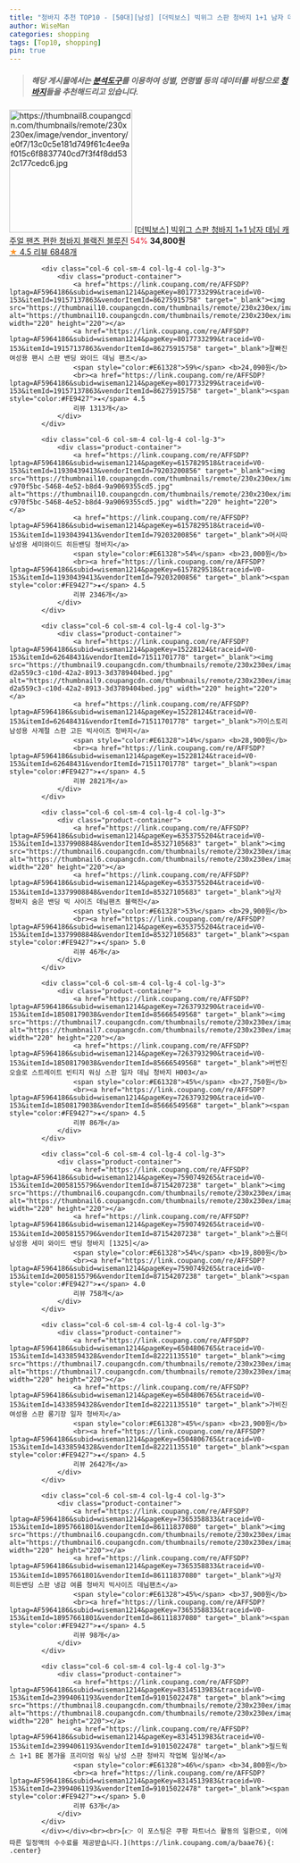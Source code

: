 ```yaml
---
title: "청바지 추천 TOP10 - [50대][남성] [더빅보스] 빅위그 스판 청바지 1+1 남자 데님 캐주얼 팬츠 편한 청바지 블랙진 블루진"
author: WiseMan
categories: shopping
tags: [Top10, shopping]
pin: true
---
```


> ##### 해당 게시물에서는 [**분석도구**](https://itemscout.io/)를 이용하여 **성별**, **연령별** 등의 데이터를 바탕으로 [**청바지**](https://link.coupang.com/a/baae76)들을 추천해드리고 있습니다.
<div class="container"><div class="row">
            <div class="col-6 col-sm-4 col-lg-4 col-lg-3">
                <div class="product-container">
                    <a href="https://link.coupang.com/re/AFFSDP?lptag=AF5964186&subid=wiseman1214&pageKey=6714212994&traceid=V0-153&itemId=15597196042&vendorItemId=4167303183" target="_blank"><img src="https://thumbnail8.coupangcdn.com/thumbnails/remote/230x230ex/image/vendor_inventory/e0f7/13c0c5e181d749f61c4ee9af015c6f8837740cd7f3f4f8dd532c177cedc6.jpg" alt="https://thumbnail8.coupangcdn.com/thumbnails/remote/230x230ex/image/vendor_inventory/e0f7/13c0c5e181d749f61c4ee9af015c6f8837740cd7f3f4f8dd532c177cedc6.jpg" width="220" height="220"></a>
                    <a href="https://link.coupang.com/re/AFFSDP?lptag=AF5964186&subid=wiseman1214&pageKey=6714212994&traceid=V0-153&itemId=15597196042&vendorItemId=4167303183" target="_blank">[더빅보스] 빅위그 스판 청바지 1+1 남자 데님 캐주얼 팬츠 편한 청바지 블랙진 블루진</a>
                    <span style="color:#E61328">54%</span> <b>34,800원</b>
                    <br><a href="https://link.coupang.com/re/AFFSDP?lptag=AF5964186&subid=wiseman1214&pageKey=6714212994&traceid=V0-153&itemId=15597196042&vendorItemId=4167303183" target="_blank"><span style="color:#FE9427">★</span> 4.5
                    리뷰 6848개</a>
                </div>
            </div>
            
            <div class="col-6 col-sm-4 col-lg-4 col-lg-3">
                <div class="product-container">
                    <a href="https://link.coupang.com/re/AFFSDP?lptag=AF5964186&subid=wiseman1214&pageKey=8017733299&traceid=V0-153&itemId=19157137863&vendorItemId=86275915758" target="_blank"><img src="https://thumbnail10.coupangcdn.com/thumbnails/remote/230x230ex/image/rs_quotation_api/glqjthxt/bd5040ba920f4a24aed524802a0f9239.jpg" alt="https://thumbnail10.coupangcdn.com/thumbnails/remote/230x230ex/image/rs_quotation_api/glqjthxt/bd5040ba920f4a24aed524802a0f9239.jpg" width="220" height="220"></a>
                    <a href="https://link.coupang.com/re/AFFSDP?lptag=AF5964186&subid=wiseman1214&pageKey=8017733299&traceid=V0-153&itemId=19157137863&vendorItemId=86275915758" target="_blank">잘빠진 여성용 팬시 스판 밴딩 와이드 데님 팬츠</a>
                    <span style="color:#E61328">59%</span> <b>24,090원</b>
                    <br><a href="https://link.coupang.com/re/AFFSDP?lptag=AF5964186&subid=wiseman1214&pageKey=8017733299&traceid=V0-153&itemId=19157137863&vendorItemId=86275915758" target="_blank"><span style="color:#FE9427">★</span> 4.5
                    리뷰 1313개</a>
                </div>
            </div>
            
            <div class="col-6 col-sm-4 col-lg-4 col-lg-3">
                <div class="product-container">
                    <a href="https://link.coupang.com/re/AFFSDP?lptag=AF5964186&subid=wiseman1214&pageKey=6157829518&traceid=V0-153&itemId=11930439413&vendorItemId=79203200856" target="_blank"><img src="https://thumbnail10.coupangcdn.com/thumbnails/remote/230x230ex/image/retail/images/528845165541698-c970f5bc-5468-4e52-b8d4-9a9069355cd5.jpg" alt="https://thumbnail10.coupangcdn.com/thumbnails/remote/230x230ex/image/retail/images/528845165541698-c970f5bc-5468-4e52-b8d4-9a9069355cd5.jpg" width="220" height="220"></a>
                    <a href="https://link.coupang.com/re/AFFSDP?lptag=AF5964186&subid=wiseman1214&pageKey=6157829518&traceid=V0-153&itemId=11930439413&vendorItemId=79203200856" target="_blank">머시따 남성용 세미와이드 히든밴딩 청바지</a>
                    <span style="color:#E61328">54%</span> <b>23,000원</b>
                    <br><a href="https://link.coupang.com/re/AFFSDP?lptag=AF5964186&subid=wiseman1214&pageKey=6157829518&traceid=V0-153&itemId=11930439413&vendorItemId=79203200856" target="_blank"><span style="color:#FE9427">★</span> 4.5
                    리뷰 2346개</a>
                </div>
            </div>
            
            <div class="col-6 col-sm-4 col-lg-4 col-lg-3">
                <div class="product-container">
                    <a href="https://link.coupang.com/re/AFFSDP?lptag=AF5964186&subid=wiseman1214&pageKey=15228124&traceid=V0-153&itemId=62648431&vendorItemId=71511701778" target="_blank"><img src="https://thumbnail9.coupangcdn.com/thumbnails/remote/230x230ex/image/retail/images/2968185250362499-d2a559c3-c10d-42a2-8913-3d3789404bed.jpg" alt="https://thumbnail9.coupangcdn.com/thumbnails/remote/230x230ex/image/retail/images/2968185250362499-d2a559c3-c10d-42a2-8913-3d3789404bed.jpg" width="220" height="220"></a>
                    <a href="https://link.coupang.com/re/AFFSDP?lptag=AF5964186&subid=wiseman1214&pageKey=15228124&traceid=V0-153&itemId=62648431&vendorItemId=71511701778" target="_blank">가이스토리 남성용 사계절 스판 고든 빅사이즈 청바지</a>
                    <span style="color:#E61328">14%</span> <b>28,900원</b>
                    <br><a href="https://link.coupang.com/re/AFFSDP?lptag=AF5964186&subid=wiseman1214&pageKey=15228124&traceid=V0-153&itemId=62648431&vendorItemId=71511701778" target="_blank"><span style="color:#FE9427">★</span> 4.5
                    리뷰 2821개</a>
                </div>
            </div>
            
            <div class="col-6 col-sm-4 col-lg-4 col-lg-3">
                <div class="product-container">
                    <a href="https://link.coupang.com/re/AFFSDP?lptag=AF5964186&subid=wiseman1214&pageKey=6353755204&traceid=V0-153&itemId=13379908848&vendorItemId=85327105683" target="_blank"><img src="https://thumbnail6.coupangcdn.com/thumbnails/remote/230x230ex/image/vendor_inventory/a7da/7785c6905d77317ecc693d1f44977a90fb3daf9d7039d2249fef4d4e0470.jpg" alt="https://thumbnail6.coupangcdn.com/thumbnails/remote/230x230ex/image/vendor_inventory/a7da/7785c6905d77317ecc693d1f44977a90fb3daf9d7039d2249fef4d4e0470.jpg" width="220" height="220"></a>
                    <a href="https://link.coupang.com/re/AFFSDP?lptag=AF5964186&subid=wiseman1214&pageKey=6353755204&traceid=V0-153&itemId=13379908848&vendorItemId=85327105683" target="_blank">남자 청바지 숨은 밴딩 빅 사이즈 데님팬츠 블랙진</a>
                    <span style="color:#E61328">53%</span> <b>29,900원</b>
                    <br><a href="https://link.coupang.com/re/AFFSDP?lptag=AF5964186&subid=wiseman1214&pageKey=6353755204&traceid=V0-153&itemId=13379908848&vendorItemId=85327105683" target="_blank"><span style="color:#FE9427">★</span> 5.0
                    리뷰 46개</a>
                </div>
            </div>
            
            <div class="col-6 col-sm-4 col-lg-4 col-lg-3">
                <div class="product-container">
                    <a href="https://link.coupang.com/re/AFFSDP?lptag=AF5964186&subid=wiseman1214&pageKey=7263793290&traceid=V0-153&itemId=18508179038&vendorItemId=85666549568" target="_blank"><img src="https://thumbnail7.coupangcdn.com/thumbnails/remote/230x230ex/image/vendor_inventory/bd12/a9b778681b2fec6992b27029e16e806d1b455a36ae393022aa9080eee6bb.jpg" alt="https://thumbnail7.coupangcdn.com/thumbnails/remote/230x230ex/image/vendor_inventory/bd12/a9b778681b2fec6992b27029e16e806d1b455a36ae393022aa9080eee6bb.jpg" width="220" height="220"></a>
                    <a href="https://link.coupang.com/re/AFFSDP?lptag=AF5964186&subid=wiseman1214&pageKey=7263793290&traceid=V0-153&itemId=18508179038&vendorItemId=85666549568" target="_blank">버번진 오슬로 스트레이트 빈티지 워싱 스판 일자 데님 청바지 H003</a>
                    <span style="color:#E61328">45%</span> <b>27,750원</b>
                    <br><a href="https://link.coupang.com/re/AFFSDP?lptag=AF5964186&subid=wiseman1214&pageKey=7263793290&traceid=V0-153&itemId=18508179038&vendorItemId=85666549568" target="_blank"><span style="color:#FE9427">★</span> 4.5
                    리뷰 86개</a>
                </div>
            </div>
            
            <div class="col-6 col-sm-4 col-lg-4 col-lg-3">
                <div class="product-container">
                    <a href="https://link.coupang.com/re/AFFSDP?lptag=AF5964186&subid=wiseman1214&pageKey=7590749265&traceid=V0-153&itemId=20058155796&vendorItemId=87154207238" target="_blank"><img src="https://thumbnail6.coupangcdn.com/thumbnails/remote/230x230ex/image/vendor_inventory/590c/324148427d4dc13a9475ac29a769d9c10c5e7c4180e6ec83276f23b65d99.jpg" alt="https://thumbnail6.coupangcdn.com/thumbnails/remote/230x230ex/image/vendor_inventory/590c/324148427d4dc13a9475ac29a769d9c10c5e7c4180e6ec83276f23b65d99.jpg" width="220" height="220"></a>
                    <a href="https://link.coupang.com/re/AFFSDP?lptag=AF5964186&subid=wiseman1214&pageKey=7590749265&traceid=V0-153&itemId=20058155796&vendorItemId=87154207238" target="_blank">스몰더 남성용 세미 와이드 밴딩 청바지 [1325]</a>
                    <span style="color:#E61328">54%</span> <b>19,800원</b>
                    <br><a href="https://link.coupang.com/re/AFFSDP?lptag=AF5964186&subid=wiseman1214&pageKey=7590749265&traceid=V0-153&itemId=20058155796&vendorItemId=87154207238" target="_blank"><span style="color:#FE9427">★</span> 4.0
                    리뷰 758개</a>
                </div>
            </div>
            
            <div class="col-6 col-sm-4 col-lg-4 col-lg-3">
                <div class="product-container">
                    <a href="https://link.coupang.com/re/AFFSDP?lptag=AF5964186&subid=wiseman1214&pageKey=6504806765&traceid=V0-153&itemId=14338594328&vendorItemId=82221135510" target="_blank"><img src="https://thumbnail7.coupangcdn.com/thumbnails/remote/230x230ex/image/vendor_inventory/d506/f11141ada3d25c12208c3eccbd8a9c8a2cf75d9716d1af5fef07d7364633.jpg" alt="https://thumbnail7.coupangcdn.com/thumbnails/remote/230x230ex/image/vendor_inventory/d506/f11141ada3d25c12208c3eccbd8a9c8a2cf75d9716d1af5fef07d7364633.jpg" width="220" height="220"></a>
                    <a href="https://link.coupang.com/re/AFFSDP?lptag=AF5964186&subid=wiseman1214&pageKey=6504806765&traceid=V0-153&itemId=14338594328&vendorItemId=82221135510" target="_blank">가비진 여성용 스판 롱기장 일자 청바지</a>
                    <span style="color:#E61328">45%</span> <b>23,900원</b>
                    <br><a href="https://link.coupang.com/re/AFFSDP?lptag=AF5964186&subid=wiseman1214&pageKey=6504806765&traceid=V0-153&itemId=14338594328&vendorItemId=82221135510" target="_blank"><span style="color:#FE9427">★</span> 4.5
                    리뷰 2642개</a>
                </div>
            </div>
            
            <div class="col-6 col-sm-4 col-lg-4 col-lg-3">
                <div class="product-container">
                    <a href="https://link.coupang.com/re/AFFSDP?lptag=AF5964186&subid=wiseman1214&pageKey=7365358833&traceid=V0-153&itemId=18957661801&vendorItemId=86111837080" target="_blank"><img src="https://thumbnail6.coupangcdn.com/thumbnails/remote/230x230ex/image/vendor_inventory/47b0/e779d75753d8e5820040850f91f7854e464e342c025dd8d9a81062733e83.jpg" alt="https://thumbnail6.coupangcdn.com/thumbnails/remote/230x230ex/image/vendor_inventory/47b0/e779d75753d8e5820040850f91f7854e464e342c025dd8d9a81062733e83.jpg" width="220" height="220"></a>
                    <a href="https://link.coupang.com/re/AFFSDP?lptag=AF5964186&subid=wiseman1214&pageKey=7365358833&traceid=V0-153&itemId=18957661801&vendorItemId=86111837080" target="_blank">남자 히든밴딩 스판 냉감 여름 청바지 빅사이즈 데님팬츠</a>
                    <span style="color:#E61328">45%</span> <b>37,900원</b>
                    <br><a href="https://link.coupang.com/re/AFFSDP?lptag=AF5964186&subid=wiseman1214&pageKey=7365358833&traceid=V0-153&itemId=18957661801&vendorItemId=86111837080" target="_blank"><span style="color:#FE9427">★</span> 4.5
                    리뷰 98개</a>
                </div>
            </div>
            
            <div class="col-6 col-sm-4 col-lg-4 col-lg-3">
                <div class="product-container">
                    <a href="https://link.coupang.com/re/AFFSDP?lptag=AF5964186&subid=wiseman1214&pageKey=8314513983&traceid=V0-153&itemId=23994061193&vendorItemId=91015022478" target="_blank"><img src="https://thumbnail8.coupangcdn.com/thumbnails/remote/230x230ex/image/vendor_inventory/cfd5/d3302226637d71d493e22b0585c471cfeb68a9f2a78494fbbbfa7d902dfd.jpg" alt="https://thumbnail8.coupangcdn.com/thumbnails/remote/230x230ex/image/vendor_inventory/cfd5/d3302226637d71d493e22b0585c471cfeb68a9f2a78494fbbbfa7d902dfd.jpg" width="220" height="220"></a>
                    <a href="https://link.coupang.com/re/AFFSDP?lptag=AF5964186&subid=wiseman1214&pageKey=8314513983&traceid=V0-153&itemId=23994061193&vendorItemId=91015022478" target="_blank">필드웍스 1+1 BE 봄가을 프리미엄 워싱 남성 스판 청바지 작업복 일상복</a>
                    <span style="color:#E61328">46%</span> <b>34,800원</b>
                    <br><a href="https://link.coupang.com/re/AFFSDP?lptag=AF5964186&subid=wiseman1214&pageKey=8314513983&traceid=V0-153&itemId=23994061193&vendorItemId=91015022478" target="_blank"><span style="color:#FE9427">★</span> 5.0
                    리뷰 63개</a>
                </div>
            </div>
            </div></div><br><br>[👉 이 포스팅은 쿠팡 파트너스 활동의 일환으로, 이에 따른 일정액의 수수료를 제공받습니다.](https://link.coupang.com/a/baae76){: .center}